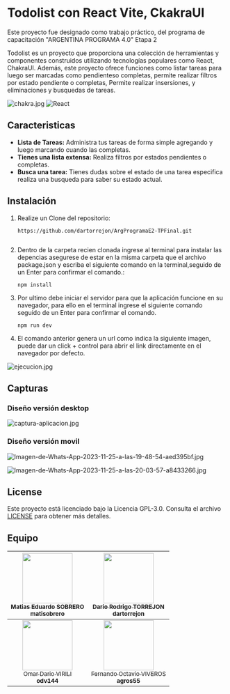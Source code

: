 # Todolist con React Vite, CkakraUI

Este proyecto fue designado como trabajo práctico, del programa de capacitación "ARGENTINA PROGRAMA 4.0" Etapa 2

Todolist es un proyecto que proporciona una colección de herramientas y componentes construidos utilizando tecnologías populares como React, ChakraUI. Además, este proyecto ofrece funciones como listar tareas para luego ser marcadas como pendienteso completas, permite realizar filtros por estado pendiente o completas, Permite realizar insersiones, y eliminaciones y busquedas de tareas. 

![chakra.jpg](https://i.postimg.cc/2y7GPRW6/chakra.jpg)
![React](https://img.shields.io/badge/react-%2320232a.svg?style=for-the-badge&logo=react&logoColor=%2361DAFB) 

## Caracteristicas

* **Lista de Tareas:** Administra tus tareas de forma simple agregando y luego marcando cuando las completas.
* **Tienes una lista extensa:** Realiza filtros por estados pendientes o completas.
* **Busca una tarea:** Tienes dudas sobre el estado de una tarea especifica realiza una busqueda para saber su estado actual.

## Instalación

1. Realize un Clone del repositorio:

   ```git
   https://github.com/dartorrejon/ArgProgramaE2-TPFinal.git
 
   ```
2. Dentro de la carpeta recien clonada ingrese al terminal para instalar las depencias asegurese de estar en la misma carpeta que el archivo package.json y escriba el siguiente comando en la terminal,seguido de un Enter para confirmar el comando.:
   ```
   npm install
   ```
3. Por ultimo debe iniciar el servidor para que la aplicación funcione en su navegador, para ello en el terminal ingrese el siguiente comando seguido de un Enter para confirmar el comando.

   ```shell
   npm run dev
   ```

4. El comando anterior genera un url como indica la siguiente imagen, puede dar un click + control para abrir el link directamente en el navegador por defecto.

![ejecucion.jpg](https://i.postimg.cc/3xnNSLbZ/ejecucion.jpg)

## Capturas 
### Diseño versión desktop
![captura-aplicacion.jpg](https://i.postimg.cc/PNGTJ7r1/captura-aplicacion.jpg)

### Diseño versión movil
![Imagen-de-Whats-App-2023-11-25-a-las-19-48-54-aed395bf.jpg](https://i.postimg.cc/DyvjGgRT/Imagen-de-Whats-App-2023-11-25-a-las-19-48-54-aed395bf.jpg)

![Imagen-de-Whats-App-2023-11-25-a-las-20-03-57-a8433266.jpg](https://i.postimg.cc/5tjLWPjf/Imagen-de-Whats-App-2023-11-25-a-las-20-03-57-a8433266.jpg)

## License

Este proyecto está licenciado bajo la Licencia GPL-3.0. Consulta el archivo [LICENSE](LICENSE) para obtener más detalles.

## Equipo


| [<img src="https://avatars.githubusercontent.com/u/129612525?v=4" width=115><br><sub>Matias Eduardo SOBRERO</sub><br><sub>**matisobrero**</sub>](https://github.com/matisobrero) | [<img src="https://avatars.githubusercontent.com/u/75342389?v=4" width=115><br><sub>Dario Rodrigo TORREJON</sub><br><sub>**dartorrejon**</sub>]((https://github.com/dartorrejon)) |
| :---: | :---: |
[<img src="https://avatars.githubusercontent.com/u/6247587?v=4" width=115><br><sub>Omar Dario VIRILI</sub><br><sub>**odv144**</sub>](https://github.com/odv144) | [<img src="https://avatars.githubusercontent.com/u/39587296?v=4" width=115><br><sub>Fernando Octavio VIVEROS</sub><br><sub>**agros55**</sub>](https://github.com/agros55) | 

